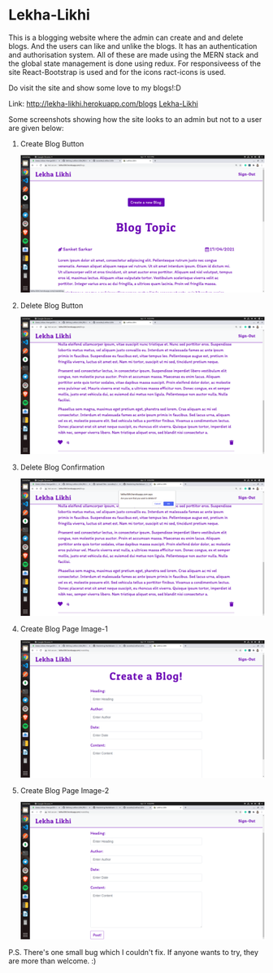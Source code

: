 # Lekha-Likhi
This is a blogging website where the admin can create and and delete blogs. And the users can like and unlike the blogs. It has an authentication and authorisation system. All of these are made using the MERN stack and the global state management is done using redux. For responsiveess of the site React-Bootstrap is used and for the icons ract-icons is used.

Do visit the site and show some love to my blogs!:D

Link: http://lekha-likhi.herokuapp.com/blogs 
[Lekha-Likhi](http://lekha-likhi.herokuapp.com/blogs)

Some screenshots showing how the site looks to an admin but not to a user are given below:

1. Create Blog Button

   ![Image of Create Blog Button](https://github.com/sscodes/Lekha-Likhi/blob/master/Screenshots/Screenshot%20from%202021-04-17%2021-21-36.png)
   
2. Delete Blog Button
   
   ![Image of Delete Blog Button](https://github.com/sscodes/Lekha-Likhi/blob/master/Screenshots/Screenshot%20from%202021-04-17%2021-22-18.png)
   
3. Delete Blog Confirmation

   ![Image of Delete Confirmation](https://github.com/sscodes/Lekha-Likhi/blob/master/Screenshots/Screenshot%20from%202021-04-17%2021-35-51.png)

4. Create Blog Page Image-1
   
   ![First image of Create Blog Page](https://github.com/sscodes/Lekha-Likhi/blob/master/Screenshots/Screenshot%20from%202021-04-17%2021-26-27.png)
   
5. Create Blog Page Image-2

   ![Second image of Create Blog Page](https://github.com/sscodes/Lekha-Likhi/blob/master/Screenshots/Screenshot%20from%202021-04-17%2021-26-30.png)
   
P.S. There's one small bug which I couldn't fix. If anyone wants to try, they are more than welcome. :)
